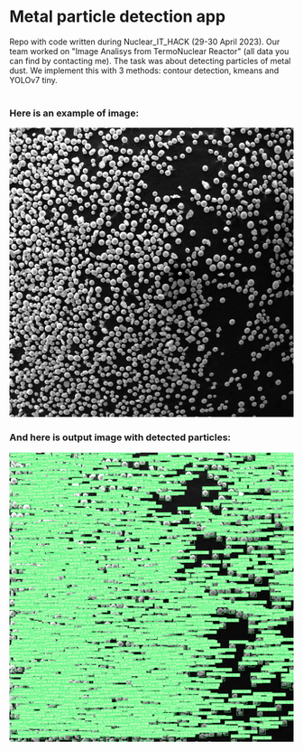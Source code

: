 # Metal particle detection app
Repo with code written during Nuclear_IT_HACK (29-30 April 2023). Our team worked on "Image Analisys from TermoNuclear Reactor" (all data you can find by contacting me). The task was about detecting particles of metal dust. We implement this with 3 methods: contour detection, kmeans and YOLOv7 tiny.
<br> <br>
### Here is an example of image: <br>
<img src="image_9.png" width="512" height="512">

### And here is output image with detected particles: <br>
<img src="image_9_detected.png" width="512" height="512">